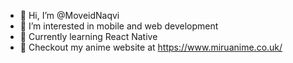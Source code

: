 - 👋 Hi, I’m @MoveidNaqvi
- 👀 I’m interested in mobile and web development
- 🏫 Currently learning React Native
- 🔗 Checkout my anime website at https://www.miruanime.co.uk/
<!---
MoveidNaqvi/MoveidNaqvi is a ✨ special ✨ repository because its `README.md` (this file) appears on your GitHub profile.
You can click the Preview link to take a look at your changes.
--->
